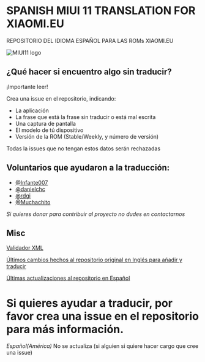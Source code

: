 # SPANISH MIUI 11 TRANSLATION FOR XIAOMI.EU
REPOSITORIO DEL IDIOMA ESPAÑOL PARA LAS ROMs XIAOMI.EU

![MIUI11 logo](https://i.imgur.com/A44OaCG.gif)

## ¿Qué hacer si encuentro algo sin traducir?
¡Importante leer!

Crea una issue en el repositorio, indicando:
* La aplicación
* La frase que está la frase sin traducir o está mal escrita
* Una captura de pantalla
* El modelo de tú dispositivo 
* Versión de la ROM (Stable/Weekly, y número de versión)

Todas la issues que no tengan estos datos serán rechazadas

## Voluntarios que ayudaron a la traducción:

* [@Infante007](https://github.com/Infante007)
* [@danielchc](https://github.com/danielchc)
* [@rdgi](https://github.com/rdgi)
* [@Muchachito](https://github.com/Muchachito)

*Si quieres donar para contribuir al proyecto no dudes en contactarnos*
## Misc

[Validador XML](https://translators.xiaomi.eu/XML_MIUI10-Spanish-es.html)

[Últimos cambios hechos al repositorio original en Inglés para añadir y traducir](https://github.com/ingbrzy/Xiaomi.eu-MIUIv10-XML-Compare)

[Últimas actualizaciones al repositorio en Español](https://github.com/danielchc/MA-XML-11-SPANISH-Global/commits)


# Si quieres ayudar a traducir, por favor crea una issue en el repositorio para más información.

*Español(América)* No se actualiza (si alguien si quiere hacer cargo que cree una issue)
